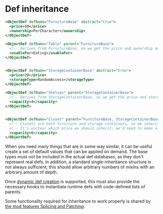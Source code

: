 # Def inheritance

```xml
<ObjectDef defName="FurnitureBase" abstract="true">
  <price>50</price>
  <ownership>PerCharacter</ownership>
</ObjectDef>

<ObjectDef defName="Table" parent="FurnitureBase">
  <!-- Derives from FurnitureBase, so we get the price and ownership automatically -->
  <usableFor>Eating</usableFor>
</ObjectDef>


<ObjectDef defName="StorageContainerBase" abstract="true">
  <price>20</price>
  <storageType>RandomAccess</storageType>
</ObjectDef>

<ObjectDef defName="Shelves" parent="StorageContainerBase">
  <!-- Derives from StorageContainerBase, so we get the price and storageType automatically -->
  <capacity>4</capacity>
</ObjectDef>


<ObjectDef defName="Closet" parent="FurnitureBase, StorageContainerBase">
  <!-- Closets are both furniture and storage containers, so we inherit from both; we get price, ownership, and storageType automatically -->
  <!-- It's unclear which price we should inherit; we'd need to make a decision -->
  <capacity>6</capacity>
</ObjectDef>
```

When you need many things that are in some way similar, it can be useful create a set of default values that can be applied on demand. The base types must not be included in the actual def databases, as they don't represent real defs. In addition, a standard single-inheritance structure is not always sufficient; this should allow arbitrary numbers of mixins with an arbitrary amount of depth.

Once [dynamic def creation](fp_dynamic.md) is supported, this must also provide the necessary hooks to instantiate runtime defs with code-defined lists of parents.

Some functionality required for inheritance to work properly is shared by [the mod features Splicing and Patching](fp_mods.md).